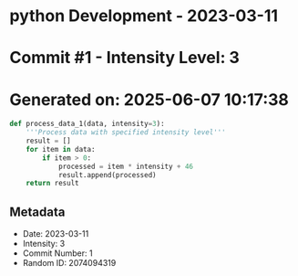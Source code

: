 ﻿# python Development - 2023-03-11
# Commit #1 - Intensity Level: 3
# Generated on: 2025-06-07 10:17:38
```python
def process_data_1(data, intensity=3):
    '''Process data with specified intensity level'''
    result = []
    for item in data:
        if item > 0:
            processed = item * intensity + 46
            result.append(processed)
    return result
```
## Metadata
- Date: 2023-03-11
- Intensity: 3
- Commit Number: 1
- Random ID: 2074094319
